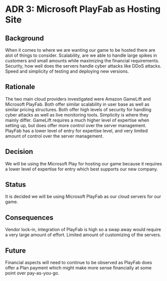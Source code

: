# ADR 3: Microsoft PlayFab as Hosting Site

## Background
When it comes to where we are wanting our game to be hosted there are alot of things to consider. Scalability, are we able to handle large spikes in customers and small amounts while maximizing the financial requirements. Security, how well does the servers handle cyber attacks like DDoS attacks. Speed and simplicity of testing and deploying new versions.

## Rationale 
The two main cloud providers investigated were Amazon GameLift and Microsoft PlayFab. Both offer similar scalability in user base as well as similar pricing structures. Both offer high levels of security for handling cyber attacks as well as live monitoring tools. Simplicity is where they mainly differ. GameLift requires a much higher level of expertise when setting up, but does offer more control over the server management. PlayFab has a lower level of entry for expertise level, and very limited amount of control over the server management.

## Decision 
We will be using the Microsoft Play for hosting our game because it requires a lower level of expertise for entry which best supports our new company.

## Status
It is decided we will be using Microsoft PlayFab as our cloud servers for our game.

## Consequences
Vendor lock-in, integration of PlayFab is high so a swap away would require a very large amount of effort. Limited amount of customizing of the servers. 

## Future
Financial aspects will need to continue to be observed as PlayFab does offer a Plan payment which might make more sense financially at some point over pay-as-you-go.
